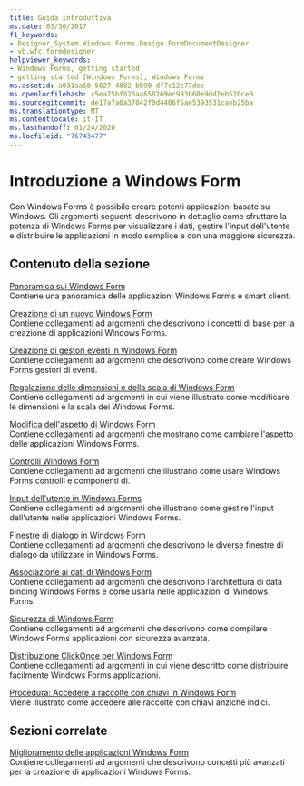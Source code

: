 ```yaml
---
title: Guida introduttiva
ms.date: 03/30/2017
f1_keywords:
- Designer_System.Windows.Forms.Design.FormDocumentDesigner
- vb.wfc.formdesigner
helpviewer_keywords:
- Windows Forms, getting started
- getting started [Windows Forms], Windows Forms
ms.assetid: a031aa58-5027-4082-b590-df7c12c77dec
ms.openlocfilehash: c5ea75bf826aa658269ec983b60e9dd2eb520ce0
ms.sourcegitcommit: de17a7a0a37042f0d4406f5ae5393531caeb25ba
ms.translationtype: MT
ms.contentlocale: it-IT
ms.lasthandoff: 01/24/2020
ms.locfileid: "76743477"
---
```

# <a name="getting-started-with-windows-forms"></a>Introduzione a Windows Form
Con Windows Forms è possibile creare potenti applicazioni basate su Windows. Gli argomenti seguenti descrivono in dettaglio come sfruttare la potenza di Windows Forms per visualizzare i dati, gestire l'input dell'utente e distribuire le applicazioni in modo semplice e con una maggiore sicurezza.  
  
## <a name="in-this-section"></a>Contenuto della sezione  
 [Panoramica sui Windows Form](windows-forms-overview.md)  
 Contiene una panoramica delle applicazioni Windows Forms e smart client.  
  
 [Creazione di un nuovo Windows Form](creating-a-new-windows-form.md)  
 Contiene collegamenti ad argomenti che descrivono i concetti di base per la creazione di applicazioni Windows Forms.  
  
 [Creazione di gestori eventi in Windows Form](creating-event-handlers-in-windows-forms.md)  
 Contiene collegamenti ad argomenti che descrivono come creare Windows Forms gestori di eventi.  
  
 [Regolazione delle dimensioni e della scala di Windows Form](adjusting-the-size-and-scale-of-windows-forms.md)  
 Contiene collegamenti ad argomenti in cui viene illustrato come modificare le dimensioni e la scala dei Windows Forms.  
  
 [Modifica dell'aspetto di Windows Form](changing-the-appearance-of-windows-forms.md)  
 Contiene collegamenti ad argomenti che mostrano come cambiare l'aspetto delle applicazioni Windows Forms.  
  
 [Controlli Windows Form](./controls/index.md)  
 Contiene collegamenti ad argomenti che illustrano come usare Windows Forms controlli e componenti di.  
  
 [Input dell'utente in Windows Forms](user-input-in-windows-forms.md)  
 Contiene collegamenti ad argomenti che illustrano come gestire l'input dell'utente nelle applicazioni Windows Forms.  
  
 [Finestre di dialogo in Windows Form](dialog-boxes-in-windows-forms.md)  
 Contiene collegamenti ad argomenti che descrivono le diverse finestre di dialogo da utilizzare in Windows Forms.  
  
 [Associazione ai dati di Windows Form](windows-forms-data-binding.md)  
 Contiene collegamenti ad argomenti che descrivono l'architettura di data binding Windows Forms e come usarla nelle applicazioni di Windows Forms.  
  
 [Sicurezza di Windows Form](windows-forms-security.md)  
 Contiene collegamenti ad argomenti che descrivono come compilare Windows Forms applicazioni con sicurezza avanzata.  
  
 [Distribuzione ClickOnce per Windows Form](clickonce-deployment-for-windows-forms.md)  
 Contiene collegamenti ad argomenti in cui viene descritto come distribuire facilmente Windows Forms applicazioni.  
  
 [Procedura: Accedere a raccolte con chiavi in Windows Form](how-to-access-keyed-collections-in-windows-forms.md)  
 Viene illustrato come accedere alle raccolte con chiavi anziché indici.  
  
## <a name="related-sections"></a>Sezioni correlate  
 [Miglioramento delle applicazioni Windows Form](./advanced/index.md)  
 Contiene collegamenti ad argomenti che descrivono concetti più avanzati per la creazione di applicazioni Windows Forms.
